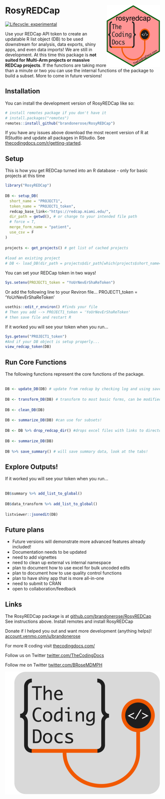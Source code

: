 
<!-- README.md is generated from README.Rmd. Please edit that file -->

# RosyREDCap <img src="man/figures/logo.png" align="right" height="200" />

<!-- badges: start -->

[![Lifecycle:
experimental](https://img.shields.io/badge/lifecycle-experimental-orange.svg)](https://lifecycle.r-lib.org/articles/stages.html#experimental)
<!-- badges: end -->

Use your REDCap API token to create an updatable R list object (DB) to
be used downstream for analysis, data exports, shiny apps, and even data
imports! We are still in development. At this time this package is **not
suited for Multi-Arm projects or massive REDCap projects**. If the
functions are taking more than a minute or two you can use the internal
functions of the package to build a subset. More to come in future
versions!

## Installation

You can install the development version of RosyREDCap like so:

``` r
# install remotes package if you don't have it
# install.packages("remotes") 
remotes::install_github("brandonerose/RosyREDCap")
```

If you have any issues above download the most recent version of R at
RStudtio and update all packages in RStudio. See
[thecodingdocs.com/r/getting-started](https://www.thecodingdocs.com/r/getting-started "R Getting Started").

## Setup

This is how you get REDCap turned into an R database - only for basic
projects at this time

``` r
library("RosyREDCap")

DB <- setup_DB(
  short_name = "PROJECT1",
  token_name = "PROJECT1_token",
  redcap_base_link<-"https://redcap.miami.edu/",
  dir_path = getwd(), # or change to your intended file path
  # force = T,
  merge_form_name = "patient",
  use_csv = F
)

projects <- get_projects() # get list of cached projects

#load an existing project
# DB <- load_DB(dir_path = projects$dir_path[which(projects$short_name=="PROJECT1")])
```

You can set your REDCap token in two ways!

``` r
Sys.setenv(PROJECT1_token = "YoUrNevErShaReToken")
```

Or add the following line to your Reviron file… PROJECT1_token =
‘YoUrNevErShaReToken’

``` r
usethis::edit_r_environ() #finds your file
# Then you add --> PROJECT1_token = 'YoUrNevErShaReToken'
# then save file and restart R
```

If it worked you will see your token when you run…

``` r
Sys.getenv("PROJECT1_token")
#And if your DB object is setup properly...
view_redcap_token(DB)
```

## Run Core Functions

The following functions represent the core functions of the package.

``` r

DB <- update_DB(DB) # update from redcap by checking log and using saved object 

DB <- transform_DB(DB) # transform to most basic forms, can be modified

DB <- clean_DB(DB)

DB <- summarize_DB(DB) #can use for subsets!

DB <- DB %>% drop_redcap_dir() #drops excel files with links to directory

DB <- summarize_DB(DB)

DB %>% save_summary() # will save summary data, look at the tabs!
```

## Explore Outputs!

If it worked you will see your token when you run…

``` r

DB$summary %>% add_list_to_global()

DB$data_transform %>% add_list_to_global()

listviewer::jsonedit(DB)
```

## Future plans

- Future versions will demonstrate more advanced features already
  included!
- Documentation needs to be updated
- need to add vignettes
- need to clean up external vs internal namespace
- plan to document how to use excel for bulk uncoded edits
- plan to document how to use quality control functions
- plan to have shiny app that is more all-in-one
- need to submit to CRAN
- open to collaboration/feedback

## Links

The RosyREDCap package is at
[github.com/brandonerose/RosyREDCap](https://github.com/brandonerose/RosyREDCap "RosyREDCap R package")
See instructions above. Install remotes and install RosyREDCap

Donate if I helped you out and want more development (anything helps)!
[account.venmo.com/u/brandonerose](https://account.venmo.com/u/brandonerose "Venmo Donation")

For more R coding visit
[thecodingdocs.com/](https://www.thecodingdocs.com/ "TheCodingDocs.com")

Follow us on Twitter
[twitter.com/TheCodingDocs](https://twitter.com/TheCodingDocs "TheCodingDocs Twitter")

Follow me on Twitter
[twitter.com/BRoseMDMPH](https://twitter.com/BRoseMDMPH "BRoseMDMPH Twitter")

[![TheCodingDocs.com](man/figures/TCD.png)](http://www.thecodingdocs.com)
